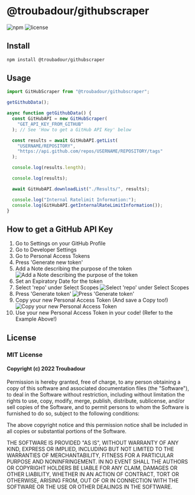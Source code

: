 # @troubadour/githubscraper

![npm](https://img.shields.io/badge/npm-v1.0.0-blue)
![license](https://img.shields.io/badge/license-MIT-important)

## Install

```md
npm install @troubadour/githubscraper
```

## Usage

```javascript
import GitHubScraper from "@troubadour/githubscraper";

getGithubData();

async function getGithubData() {
  const GitHubAPI = new GitHubScraper(
    "GET_API_KEY_FROM_GITHUB"
  ); // See 'How to get a GitHub API Key' below

  const results = await GitHubAPI.getList(
    "USERNAME/REPOSITORY",
    "https://api.github.com/repos/USERNAME/REPOSITORY/tags"
  );

  console.log(results.length);

  console.log(results);

  await GitHubAPI.downloadList("./Results/", results);

  console.log("Internal Ratelimit Information:");
  console.log(GitHubAPI.getInternalRateLimitInformation());
}
```

## How to get a GitHub API Key

1. Go to Settings on your GitHub Profile
2. Go to Developer Settings
3. Go to Personal Access Tokens
4. Press 'Generate new token'
5. Add a Note describing the purpose of the token
![Add a Note describing the purpose of the token](https://i.imgur.com/Q7OTdkz.png)
6. Set an Expiratory Date for the token
7. Select 'repo' under Select Scopes
![Select 'repo' under Select Scopes](https://i.imgur.com/NILWKSW.png)
8. Press 'Generate token'
![Press 'Generate token'](https://i.imgur.com/WtI6uu8.png)
9. Copy your new Personal Access Token (And save a Copy too!)
![Copy your new Personal Access Token](https://i.imgur.com/ejhDjWS.png)
10. Use your new Personal Access Token in your code! (Refer to the Example Above!)

## License

### MIT License

#### Copyright (c) 2022 Troubadour

Permission is hereby granted, free of charge, to any person obtaining a copy
of this software and associated documentation files (the "Software"), to deal
in the Software without restriction, including without limitation the rights
to use, copy, modify, merge, publish, distribute, sublicense, and/or sell
copies of the Software, and to permit persons to whom the Software is
furnished to do so, subject to the following conditions:

The above copyright notice and this permission notice shall be included in all
copies or substantial portions of the Software.

THE SOFTWARE IS PROVIDED "AS IS", WITHOUT WARRANTY OF ANY KIND, EXPRESS OR
IMPLIED, INCLUDING BUT NOT LIMITED TO THE WARRANTIES OF MERCHANTABILITY,
FITNESS FOR A PARTICULAR PURPOSE AND NONINFRINGEMENT. IN NO EVENT SHALL THE
AUTHORS OR COPYRIGHT HOLDERS BE LIABLE FOR ANY CLAIM, DAMAGES OR OTHER
LIABILITY, WHETHER IN AN ACTION OF CONTRACT, TORT OR OTHERWISE, ARISING FROM,
OUT OF OR IN CONNECTION WITH THE SOFTWARE OR THE USE OR OTHER DEALINGS IN THE
SOFTWARE.
